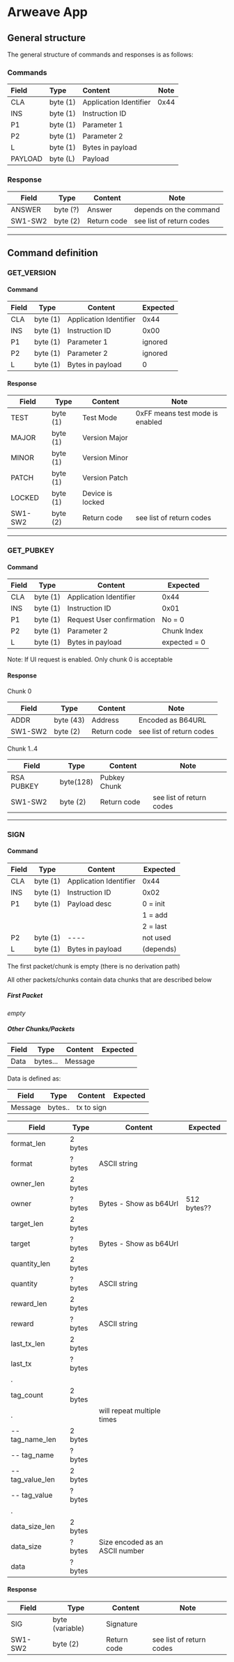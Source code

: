 # Arweave App

## General structure

The general structure of commands and responses is as follows:

### Commands

| Field   | Type     | Content                | Note |
| :------ | :------- | :--------------------- | ---- |
| CLA     | byte (1) | Application Identifier | 0x44 |
| INS     | byte (1) | Instruction ID         |      |
| P1      | byte (1) | Parameter 1            |      |
| P2      | byte (1) | Parameter 2            |      |
| L       | byte (1) | Bytes in payload       |      |
| PAYLOAD | byte (L) | Payload                |      |

### Response

| Field   | Type     | Content     | Note                     |
| ------- | -------- | ----------- | ------------------------ |
| ANSWER  | byte (?) | Answer      | depends on the command   |
| SW1-SW2 | byte (2) | Return code | see list of return codes |

---

## Command definition

### GET_VERSION

#### Command

| Field | Type     | Content                | Expected |
| ----- | -------- | ---------------------- | -------- |
| CLA   | byte (1) | Application Identifier | 0x44     |
| INS   | byte (1) | Instruction ID         | 0x00     |
| P1    | byte (1) | Parameter 1            | ignored  |
| P2    | byte (1) | Parameter 2            | ignored  |
| L     | byte (1) | Bytes in payload       | 0        |

#### Response

| Field   | Type     | Content          | Note                            |
| ------- | -------- | ---------------- | ------------------------------- |
| TEST    | byte (1) | Test Mode        | 0xFF means test mode is enabled |
| MAJOR   | byte (1) | Version Major    |                                 |
| MINOR   | byte (1) | Version Minor    |                                 |
| PATCH   | byte (1) | Version Patch    |                                 |
| LOCKED  | byte (1) | Device is locked |                                 |
| SW1-SW2 | byte (2) | Return code      | see list of return codes        |

---

### GET_PUBKEY

#### Command

| Field   | Type     | Content                   | Expected           |
| ------- | -------- | ------------------------- | ------------------ |
| CLA     | byte (1) | Application Identifier    | 0x44               |
| INS     | byte (1) | Instruction ID            | 0x01               |
| P1      | byte (1) | Request User confirmation | No = 0             |
| P2      | byte (1) | Parameter 2               | Chunk Index        |
| L       | byte (1) | Bytes in payload          | expected = 0       |

Note: If UI request is enabled. Only chunk 0 is acceptable

#### Response

Chunk 0

| Field      | Type      | Content           | Note                     |
| ---------- | --------- | ----------------- | ------------------------ |
| ADDR       | byte (43) | Address           | Encoded as B64URL        |
| SW1-SW2    | byte (2)  | Return code       | see list of return codes |

Chunk 1..4

| Field      | Type      | Content           | Note                     |
| ---------- | --------- | ----------------- | ------------------------ |
| RSA PUBKEY | byte(128) | Pubkey Chunk      |                          |
| SW1-SW2    | byte (2)  | Return code       | see list of return codes |

---

### SIGN

#### Command

| Field | Type     | Content                | Expected  |
| ----- | -------- | ---------------------- | --------- |
| CLA   | byte (1) | Application Identifier | 0x44      |
| INS   | byte (1) | Instruction ID         | 0x02      |
| P1    | byte (1) | Payload desc           | 0 = init  |
|       |          |                        | 1 = add   |
|       |          |                        | 2 = last  |
| P2    | byte (1) | ----                   | not used  |
| L     | byte (1) | Bytes in payload       | (depends) |

The first packet/chunk is empty (there is no derivation path)

All other packets/chunks contain data chunks that are described below

##### First Packet

*empty*

##### Other Chunks/Packets

| Field | Type     | Content | Expected |
| ----- | -------- | ------- | -------- |
| Data  | bytes... | Message |          |

Data is defined as:

| Field   | Type    | Content    | Expected |
| ------- | ------- | ---------- | -------- |
| Message | bytes.. | tx to sign |          |

| Field            | Type    | Content                         | Expected    |
| ---------------- | ------- | ------------------------------- | ----------- |
| format_len       | 2 bytes |                                 |             |
| format           | ? bytes | ASCII string                    |             |
| owner_len        | 2 bytes |                                 |             |
| owner            | ? bytes | Bytes - Show as b64Url          | 512 bytes?? |
| target_len       | 2 bytes |                                 |             |
| target           | ? bytes | Bytes - Show as b64Url          |             |
| quantity_len     | 2 bytes |                                 |             |
| quantity         | ? bytes | ASCII string                    |             |
| reward_len       | 2 bytes |                                 |             |
| reward           | ? bytes | ASCII string                    |             |
| last_tx_len      | 2 bytes |                                 |             |
| last_tx          | ? bytes |                                 |             |
| .                |         |                                 |             |
| tag_count        | 2 bytes |                                 |             |
| .                |         | will repeat multiple times      |             |
| -- tag_name_len  | 2 bytes |                                 |             |
| -- tag_name      | ? bytes |                                 |             |
| -- tag_value_len | 2 bytes |                                 |             |
| -- tag_value     | ? bytes |                                 |             |
| .                |         |                                 |             |
| data_size_len    | 2 bytes |                                 |             |
| data_size        | ? bytes | Size encoded as an ASCII number |             |
| data             | ? bytes |                                 |             |

#### Response

| Field       | Type            | Content     | Note                     |
| ----------- | --------------- | ----------- | ------------------------ |
| SIG         | byte (variable) | Signature   |                          |
| SW1-SW2     | byte (2)        | Return code | see list of return codes |
